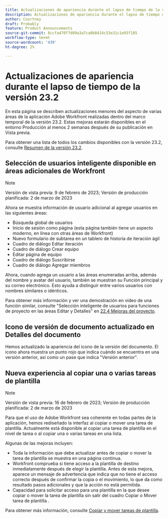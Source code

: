 ```yaml
---
title: Actualizaciones de apariencia durante el lapso de tiempo de la versión 23.2
description: Actualizaciones de apariencia durante el lapso de tiempo de la versión 23.2
author: Courtney
draft: Probably
feature: Product Announcements
source-git-commit: 8ccfa470f7d09a3a7ca0b8414c53e31c1e03f185
workflow-type: tm+mt
source-wordcount: '439'
ht-degree: 2%

---
```



# Actualizaciones de apariencia durante el lapso de tiempo de la versión 23.2

En esta página se describen actualizaciones menores del aspecto de varias áreas de la aplicación Adobe Workfront realizadas dentro del marco temporal de la versión 23.2. Estas mejoras estarán disponibles en el entorno Producción al menos 2 semanas después de su publicación en Vista previa.

Para obtener una lista de todos los cambios disponibles con la versión 23.2, consulte [Resumen de la versión 23.2](/help/quicksilver/product-announcements/product-releases/23.2-release-activity/23-2-release-overview.md).

## Selección de usuarios inteligente disponible en áreas adicionales de Workfront

>[!NOTE]
>
>Versión de vista previa: 9 de febrero de 2023; Versión de producción planificada: 2 de marzo de 2023

Ahora se muestra información de usuario adicional al agregar usuarios en las siguientes áreas:

* Búsqueda global de usuarios
* Inicio de sesión como página (esta página también tiene un aspecto moderno, en línea con otras áreas de Workfront)
* Nuevo formulario de subtarea en un tablero de historia de iteración ágil
* Cuadro de diálogo Editar iteración
* Cuadro de diálogo Crear equipo
* Editar página de equipo
* Cuadro de diálogo Suscribirse
* Cuadro de diálogo Agregar miembros

Ahora, cuando agrega un usuario a las áreas enumeradas arriba, además del nombre y avatar del usuario, también se muestran su Función principal y su correo electrónico. Esto ayuda a distinguir entre varios usuarios con nombres similares o idénticos.

Para obtener más información y ver una demostración en vídeo de una función similar, consulte &quot;Selección inteligente de usuarios para funciones de proyecto en las áreas Editar y Detalles&quot; en [22.4 Mejoras del proyecto](/help/quicksilver/product-announcements/product-releases/22.4-release-activity/22-4-project-enhancements.md).

## Icono de versión de documento actualizado en Detalles del documento

Hemos actualizado la apariencia del icono de la versión del documento. El icono ahora muestra un punto rojo que indica cuándo se encuentra en una versión anterior, así como un pase que indica &quot;Versión anterior&quot;.

## Nueva experiencia al copiar una o varias tareas de plantilla

>[!NOTE]
>
>Versión de vista previa: 16 de febrero de 2023; Versión de producción planificada: 2 de marzo de 2023

Para que el uso de Adobe Workfront sea coherente en todas partes de la aplicación, hemos rediseñado la interfaz al copiar o mover una tarea de plantilla. Actualmente está disponible al copiar una tarea de plantilla en el nivel de tarea o al copiar una o varias tareas en una lista.

Algunas de las mejoras incluyen:

* Toda la información que debe actualizar antes de copiar o mover la tarea de plantilla se muestra en una página continua.
* Workfront comprueba si tiene acceso a la plantilla de destino inmediatamente después de elegir la plantilla. Antes de esta mejora, aparece un mensaje de advertencia que indica que no tiene el acceso correcto después de confirmar la copia o el movimiento, lo que da como resultado pasos adicionales y que la acción no está permitida.
* Capacidad para solicitar acceso para una plantilla en la que desee copiar o mover la tarea de plantilla sin salir del cuadro Copiar o Mover tarea de plantilla .

Para obtener más información, consulte [Copiar y mover tareas de plantilla](/help/quicksilver/manage-work/projects/create-and-manage-templates/copy-and-move-template-tasks.md).